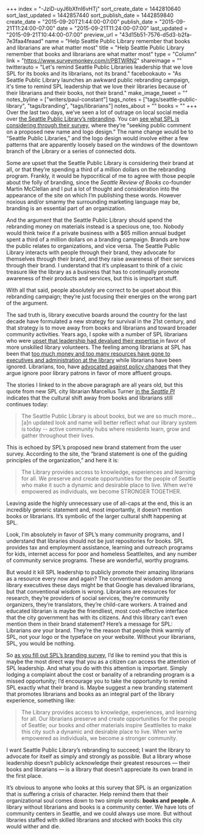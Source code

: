 +++
index = "-JziD-uyJ6bXfnI6vHTj"
sort_create_date = 1442810640
sort_last_updated = 1442857440
sort_publish_date = 1442859840
create_date = "2015-09-20T21:44:00-07:00"
publish_date = "2015-09-21T11:24:00-07:00"
date = "2015-09-21T11:24:00-07:00"
last_updated = "2015-09-21T10:44:00-07:00"
preview_url = "43d15b51-7576-d5d3-b2fa-7e3faa4feaad"
name = "Help Seattle Public Library remember that books and librarians are what matter most"
title = "Help Seattle Public Library remember that books and librarians are what matter most"
type = "Column"
link = "https://www.surveymonkey.com/r/PBTWRN2"
shareimage = ""
twitterauto = "Let's remind Seattle Public Libraries leadership that we love SPL for its books and its librarians, not its brand."
facebookauto = "As Seattle Public Library launches an awkward public rebranding campaign, it's time to remind SPL leadership that we love their libraries because of their librarians and their books, not their brand."
make_image_tweet = ""
notes_byline = ["writers/paul-constant"]
tags_notes = ["tags/seattle-public-library", "tags/branding", "tags/librarians"]
notes_about = ""
books = ""
+++
Over the last two days, we’ve seen a lot of outrage on local social media over [the Seattle Public Library’s rebranding](http://www.seattlepi.com/local/article/The-Seattle-Public-Library-considers-name-change-6515447.php). You can [see what SPL is considering through their survey](https://www.surveymonkey.com/r/PBTWRN2), where they’re “seeking public comment on a proposed new name and logo design.” The name change would be to “Seattle Public Libraries,” and the logo design would involve either a few patterns that are apparently loosely based on the windows of the downtown branch of the Library or a series of connected dots.

Some are upset that the Seattle Public Library is considering their brand at all, or that they’re spending a third of a million dollars on the rebranding program. Frankly, it would be hypocritical of me to agree with those people about the folly of branding, since the *Seattle Review of Books* co-founder Martin McClellan and I put a lot of thought and consideration into the appearance of the site on which I’m publishing these words. However noxious and/or smarmy the surrounding marketing language may be, branding is an essential part of an organization.

And the argument that the Seattle Public Library should spend the rebranding money on materials instead is a specious one, too. Nobody would think twice if a private business with a $65 million annual budget spent a third of a million dollars on a branding campaign. Brands are how the public relates to organizations, and vice versa. The Seattle Public Library interacts with people through their brand, they advocate for themselves through their brand, and they raise awareness of their services through their brand. I understand that it’s unpleasant to think of a civic treasure like the library as a business that has to continually promote awareness of their products and services, but this is important stuff. 

With all that said, people absolutely are correct to be upset about this rebranding campaign; they’re just focusing their energies on the wrong part of the argument.

The sad truth is, library executive boards around the country for the last decade have formulated a new strategy for survival in the 21st century, and that strategy is to move away from books and librarians and toward broader community activities. Years ago, I spoke with a number of SPL librarians who were [upset that leadership had devalued their expertise ](http://www.thestranger.com/seattle/inside-the-box/Content?oid=3798943 )in favor of more unskilled library volunteers. The feeling among librarians at SPL has been that [too much money  and too many resources have gone to executives and administration at the library](http://slog.thestranger.com/slog/archives/2010/01/15/another-black-eye-for-the-seattle-public-librarys-administration) while librarians have been ignored. Librarians, too, have [advocated against policy changes](http://www.thestranger.com/seattle/not-keeping-quiet/Content?oid=1705259) that they argue ignore poor library patrons in favor of more affluent groups.

The stories I linked to in the above paragraph are all years old, but this quote from new SPL city librarian Marcellus Turner [in the *Seattle PI*](http://www.seattlepi.com/local/article/The-Seattle-Public-Library-considers-name-change-6515447.php) indicates that the cultural shift away from books and librarians still continues today:

<blockquote>The Seattle Public Library is about books, but we are so much more… [a]n updated look and name will better reflect what our library system is today -- active community hubs where residents learn, grow and gather throughout their lives.</blockquote>

This is echoed by SPL’s proposed new brand statement from the user survey. According to the site, the “brand statement is one of the guiding principles of the organization,” and here it is:

<blockquote>The Library provides access to knowledge, experiences and learning for all. We preserve and create opportunities for the people of Seattle who make it such a dynamic and desirable place to live. When we’re empowered as individuals, we become STRONGER TOGETHER.</blockquote>

Leaving aside the highly unnecessary use of all-caps at the end, this is an incredibly generic statement and, most importantly, it doesn’t mention books or librarians. It’s symbolic of the larger cultural shift happening at SPL.

Look, I’m absolutely in favor of SPL’s many community programs, and I understand that libraries should not be just repositories for books. SPL provides tax and employment assistance, learning and outreach programs for kids, internet access for poor and homeless Seattleites, and any number of community service programs. These are wonderful, worthy programs.

But would it kill SPL leadership to publicly promote their amazing librarians as a resource every  now and again? The conventional wisdom among library executives these days might be that Google has devalued librarians, but that conventional wisdom is wrong. Librarians are resources for research, they’re providers of social services, they’re community organizers, they’re translators, they’re child-care workers. A trained and educated librarian is maybe the friendliest, most cost-effective interface that the city government has with its citizens. And this library can’t even mention them in their brand statement? Here’s a message for SPL: Librarians *are* your brand. They’re the reason that people think warmly of SPL, not your logo or the typeface on your website. Without your librarians, SPL, you would be nothing.

So [as you fill out SPL’s branding survey](https://www.surveymonkey.com/r/PBTWRN2), I’d like to remind you that this is maybe the most direct way that you as a citizen can access the attention of SPL leadership. And what you do with this attention is important. Simply lodging a complaint about the cost or banality of a rebranding program is a missed opportunity; I’d encourage you to take the opportunity to remind SPL exactly what their brand is. Maybe suggest a new branding statement that promotes librarians and books as an integral part of the library experience, something like:

<blockquote>The Library provides access to knowledge, experiences, and learning for all. Our librarians preserve and create opportunities for the people of Seattle; our books and other materials inspire Seattleites to make this city such a dynamic and desirable place to live. When we’re empowered as individuals, we become a stronger community.</blockquote>

I want Seattle Public Library’s rebranding to succeed; I want the library to advocate for itself as simply and strongly as possible. But a library whose leadership doesn’t publicly acknowledge their greatest resources — their books and librarians — is a library that doesn’t appreciate its own brand in the first place. 

It’s obvious to anyone who looks at this survey that SPL is an organization that is suffering a crisis of character. Help remind them that their organizational soul comes down to two simple words: **books and people**. A library without librarians and books is a community center. We have lots of community centers in Seattle, and we could always use more. But without libraries staffed with skilled librarians and stocked with books this city would wither and die.
